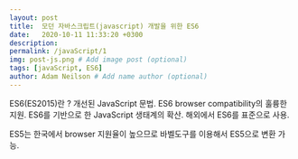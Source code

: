 ```yaml
---
layout: post
title:  모던 자바스크립트(javascript) 개발을 위한 ES6
date:   2020-10-11 11:33:20 +0300
description:  
permalink: /javaScript/1
img: post-js.png # Add image post (optional) 
tags: [javaScript, ES6]
author: Adam Neilson # Add name author (optional)
--- 
```

ES6(ES2015)란 ?
개선된 JavaScript 문법.
ES6 browser compatibility의 훌륭한 지원.
ES6를 기반으로 한 JavaScript 생태계의 확산.
해외에서 ES6를 표준으로 사용.

ES5는 한국에서 browser 지원율이 높으므로 바벨도구를 이용해서 ES5으로 변환 가능.

